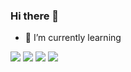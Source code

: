 ### Hi there 👋

- 🌱 I’m currently learning

![](https://img.shields.io/badge/HTML5-informational?style=flat&logo=html5&logoColor=white&color=D77A65&labelColor=465573)
![](https://img.shields.io/badge/CSS3-informational?style=flat&logo=css3&logoColor=white&color=D77A65&labelColor=465573)
![](https://img.shields.io/badge/JavaScript-informational?style=flat&logo=javascript&logoColor=white&color=D77A65&labelColor=F7E018)
![](https://img.shields.io/badge/React.js-informational?style=flat&logo=react&logoColor=61dbfb&color=20232a&labelColor=20232a)


<!--
**AbreuY/AbreuY** is a ✨ _special_ ✨ repository because its `README.md` (this file) appears on your GitHub profile.

Here are some ideas to get you started:

- 🔭 I’m currently working on ...
- 🌱 I’m currently learning ...
- 👯 I’m looking to collaborate on ...
- 🤔 I’m looking for help with ...
- 💬 Ask me about ...
- 📫 How to reach me: ...
- 😄 Pronouns: ...
- ⚡ Fun fact: ...
-->
